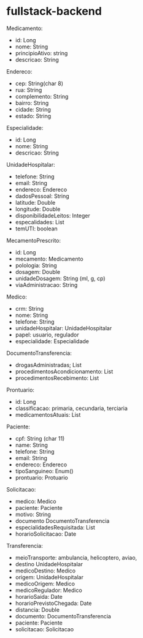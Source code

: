 # fullstack-backend

Medicamento:
- id: Long
- nome: String
- principioAtivo: string
- descricao: String

Endereco:
- cep: String(char 8)
- rua: String
- complemento: String
- bairro: String
- cidade: String
- estado: String

Especialidade:
- id: Long
- nome: String
- descricao: String


UnidadeHospitalar:
- telefone: String
- email: String
- endereco: Endereco
- dadosPessoal: String
- latitude: Double
- longitude: Double
- disponibilidadeLeitos: Integer
- especalidades: List<Especialidade>
- temUTI: boolean

MecamentoPrescrito:
- id: Long
- mecamento: Medicamento
- polologia: String
- dosagem: Double
- unidadeDosagem: String (ml, g, cp)
- viaAdministracao: String
    
Medico:
- crm: String
- nome: String
- telefone: String
- unidadeHospitalar: UnidadeHospitalar
- papel: usuario, regulador
- especialidade: Especialidade

DocumentoTransferencia:
- drogasAdministradas; List<MedicamentoPrecrito>
- procedimentosAcondicionamento: List<String>
- procedimentosRecebimento: List<String>

Prontuario:
- id: Long
- classificacao: primaria, cecundaria, terciaria
- medicamentosAtuais: List<MedicamentoPrecrito>

Paciente:
- cpf: String (char 11)
- name: String
- telefone: String
- email: String
- endereco: Endereco
- tipoSanguineo: Enum()
- prontuario: Protuario

Solicitacao:
- medico: Medico
- paciente: Paciente
- motivo: String
- documento DocumentoTransferencia
- especialidadesRequisitada: List<Especialidade>
- horarioSolicitacao: Date


Transferencia:
- meioTransporte: ambulancia, helicoptero, aviao, 
- destino UnidadeHospitalar
- medicoDestino: Medico
- origem: UnidadeHospitalar
- medicoOrigem: Medico
- medicoRegulador: Medico
- horarioSaida: Date
- horarioPrevistoChegada: Date
- distancia: Double
- documento: DocumentoTransferencia
- paciente: Paciente
- solicitacao: Solicitacao
